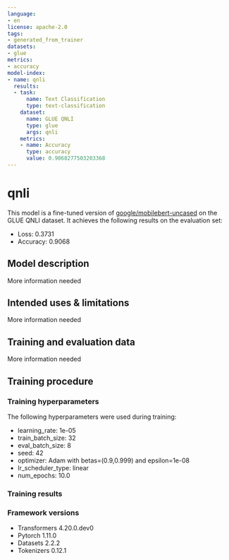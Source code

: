 ```yaml
---
language:
- en
license: apache-2.0
tags:
- generated_from_trainer
datasets:
- glue
metrics:
- accuracy
model-index:
- name: qnli
  results:
  - task:
      name: Text Classification
      type: text-classification
    dataset:
      name: GLUE QNLI
      type: glue
      args: qnli
    metrics:
    - name: Accuracy
      type: accuracy
      value: 0.9068277503203368
---
```


<!-- This model card has been generated automatically according to the information the Trainer had access to. You
should probably proofread and complete it, then remove this comment. -->

# qnli

This model is a fine-tuned version of [google/mobilebert-uncased](https://huggingface.co/google/mobilebert-uncased) on the GLUE QNLI dataset.
It achieves the following results on the evaluation set:
- Loss: 0.3731
- Accuracy: 0.9068

## Model description

More information needed

## Intended uses & limitations

More information needed

## Training and evaluation data

More information needed

## Training procedure

### Training hyperparameters

The following hyperparameters were used during training:
- learning_rate: 1e-05
- train_batch_size: 32
- eval_batch_size: 8
- seed: 42
- optimizer: Adam with betas=(0.9,0.999) and epsilon=1e-08
- lr_scheduler_type: linear
- num_epochs: 10.0

### Training results



### Framework versions

- Transformers 4.20.0.dev0
- Pytorch 1.11.0
- Datasets 2.2.2
- Tokenizers 0.12.1
